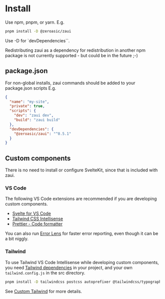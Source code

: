 # Install

Use npm, pnpm, or yarn. E.g.

```sh
pnpm install -D @zeroasic/zaui
```

Use -D for `devDependencies``.

Redistributing zaui as a dependency for redistribution in another npm package is not currently supported - but could be in the future ;-)

## package.json

For non-global installs, zaui commands should be added to your package.json scripts E.g.

```json
{
  "name": "my-site",
  "private": true,
  "scripts": {
    "dev": "zaui dev",
    "build": "zaui build"
  },
  "devDependencies": {
    "@zeroasic/zaui": "^0.5.1"
  }
}
```

## Custom components

There is no need to install or configure SvelteKit, since that is included with zaui.

### VS Code

The following VS Code extensions are recommended if you are developing custom components.

- [Svelte for VS Code](https://marketplace.visualstudio.com/items?itemName=svelte.svelte-vscode)
- [Tailwind CSS Intellisense](https://marketplace.visualstudio.com/items?itemName=bradlc.vscode-tailwindcss)
- [Prettier - Code formatter](https://marketplace.visualstudio.com/items?itemName=esbenp.prettier-vscode)

You can also run [Error Lens](https://marketplace.visualstudio.com/items?itemName=usernamehw.errorlens) for faster error reporting, even though it can be a bit niggly.

### Tailwind
To use Tailwind VS Code Intellisense while developing custom components, you need [Tailwind dependencies](https://tailwindcss.com/docs/guides/sveltekit) in your project, and your own `tailwind.config.js` in the src directory.

```sh
pnpm install -D tailwindcss postcss autoprefixer @tailwindcss/typography
```

See [Custom Tailwind](custom-tailwind) for more details.